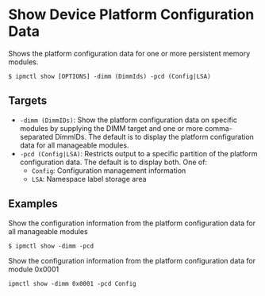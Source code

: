 # Show Device Platform Configuration Data

Shows the platform configuration data for one or more persistent memory modules.

```text
$ ipmctl show [OPTIONS] -dimm (DimmIds) -pcd (Config|LSA)
```

## **Targets**

* `-dimm (DimmIDs)`: Show the platform configuration data on specific modules by supplying the DIMM target and one or more comma-separated DimmIDs. The default is to display the platform configuration data for all manageable modules.
* `-pcd (Config|LSA)`: Restricts output to a specific partition of the platform configuration data. The default is to display both. One of:
  * `Config`: Configuration management information
  * `LSA`: Namespace label storage area

## **Examples**

Show the configuration information from the platform configuration data for all manageable modules

```text
$ ipmctl show -dimm -pcd
```

Show the configuration information from the platform configuration data for module 0x0001

```text
ipmctl show -dimm 0x0001 -pcd Config
```

